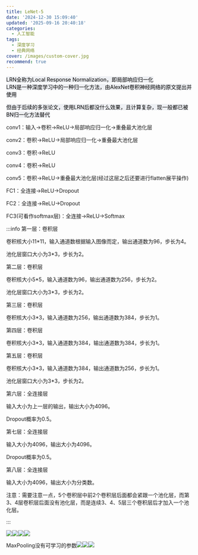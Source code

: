 ```yaml
---
title: LeNet-5
date: '2024-12-30 15:09:40'
updated: '2025-09-16 20:40:18'
categories:
  - 人工智能
tags:
  - 深度学习
  - 经典网络
cover: /images/custom-cover.jpg
recommend: true
---
```

<font style="color:rgb(0, 0, 0);background-color:rgb(238, 240, 244);">LRN全称为Local Response Normalization，即局部响应归一化</font>  
<font style="color:rgb(0, 0, 0);background-color:rgb(238, 240, 244);">LRN是一种深度学习中的一种归一化方法，由AlexNet卷积神经网络的原文提出并使用</font>

<font style="color:rgb(0, 0, 0);background-color:rgb(238, 240, 244);">但由于后续的多张论文，使用LRN后都没什么效果，且计算复杂，现一般都已被BN归一化方法替代</font>



conv1：输入→卷积→ReLU→局部响应归一化→重叠最大池化层

conv2：卷积→ReLU→局部响应归一化→重叠最大池化层

conv3：卷积→ReLU

conv4：卷积→ReLU

conv5：卷积→ReLU→重叠最大池化层(经过这层之后还要进行flatten展平操作)

FC1：全连接→ReLU→Dropout

FC2：全连接→ReLU→Dropout

FC3(可看作softmax层)：全连接→ReLU→Softmax

:::info
第一层：卷积层

卷积核大小11*11，输入通道数根据输入图像而定，输出通道数为96，步长为4。

池化层窗口大小为3*3，步长为2。

第二层：卷积层

卷积核大小5*5，输入通道数为96，输出通道数为256，步长为2。

池化层窗口大小为3*3，步长为2。

第三层：卷积层

卷积核大小3*3，输入通道数为256，输出通道数为384，步长为1。

第四层：卷积层

卷积核大小3*3，输入通道数为384，输出通道数为384，步长为1。

第五层：卷积层

卷积核大小3*3，输入通道数为384，输出通道数为256，步长为1。

池化层窗口大小为3*3，步长为2。

第六层：全连接层

输入大小为上一层的输出，输出大小为4096。

Dropout概率为0.5。

第七层：全连接层

输入大小为4096，输出大小为4096。

Dropout概率为0.5。

第八层：全连接层

输入大小为4096，输出大小为分类数。

注意：需要注意一点，5个卷积层中前2个卷积层后面都会紧跟一个池化层，而第3、4层卷积层后面没有池化层，而是连续3、4、5层三个卷积层后才加入一个池化层。

:::

![](/images/5c248e32c3aeb726fc455c6b168bd5de.png)![](/images/261e997e20eaf9c5e64b42eaf1bc62cb.png)![](/images/1ef973c142967859af13a5af19630eb6.png)![](/images/537e3829282885773d380e69f34343cd.jpeg)

MaxPooling没有可学习的参数![](/images/d99731866f9e7f2b26f383c44477b30f.png)![](/images/afa17b9bc5fb540a9f2a273d34986394.png)![](/images/4e937b705f982700cf0c70ed34214a07.png)
